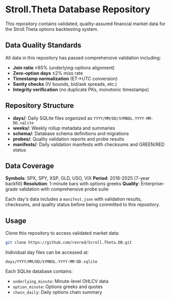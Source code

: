 # Stroll.Theta Database Repository

This repository contains validated, quality-assured financial market data for the Stroll.Theta options backtesting system.

## Data Quality Standards

All data in this repository has passed comprehensive validation including:
- **Join ratio** ≥85% (underlying-options alignment)
- **Zero-option days** ≤2% miss rate
- **Timestamp normalization** (ET→UTC conversion)
- **Sanity checks** (IV bounds, bid/ask spreads, etc.)
- **Integrity verification** (no duplicate PKs, monotonic timestamps)

## Repository Structure

- **days/**: Daily SQLite files organized as `YYYY/MM/DD/SYMBOL.YYYY-MM-DD.sqlite`
- **weeks/**: Weekly rollup metadata and summaries
- **schema/**: Database schema definitions and migrations  
- **probes/**: Quality validation reports and probe results
- **manifests/**: Daily validation manifests with checksums and GREEN/RED status

## Data Coverage

**Symbols**: SPX, SPY, XSP, GLD, USO, VIX
**Period**: 2018-2025 (7-year backfill)
**Resolution**: 1-minute bars with options greeks
**Quality**: Enterprise-grade validation with comprehensive probe suite

Each day's data includes a `manifest.json` with validation results, checksums, and quality status before being committed to this repository.

## Usage

Clone this repository to access validated market data:
```bash
git clone https://github.com/revred/Scroll.Theta.DB.git
```

Individual day files can be accessed at:
```
days/YYYY/MM/DD/SYMBOL.YYYY-MM-DD.sqlite
```

Each SQLite database contains:
- `underlying_minute`: Minute-level OHLCV data
- `option_minute`: Options greeks and quotes
- `chain_daily`: Daily options chain summary